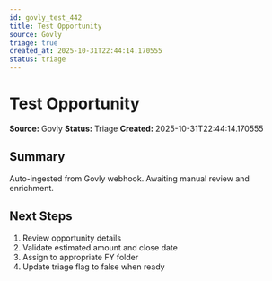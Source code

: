 ```yaml
---
id: govly_test_442
title: Test Opportunity
source: Govly
triage: true
created_at: 2025-10-31T22:44:14.170555
status: triage
---
```


# Test Opportunity

**Source:** Govly
**Status:** Triage
**Created:** 2025-10-31T22:44:14.170555

## Summary

Auto-ingested from Govly webhook. Awaiting manual review and enrichment.

## Next Steps

1. Review opportunity details
2. Validate estimated amount and close date
3. Assign to appropriate FY folder
4. Update triage flag to false when ready
